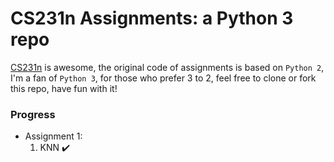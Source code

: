 # CS231n Assignments: a Python 3 repo
[CS231n](http://cs231n.stanford.edu/index.html) is awesome, the original code of assignments is based on `Python 2`, I'm a fan of `Python 3`, for those who prefer 3 to 2, feel free to clone or fork this repo, have fun with it!

### Progress
* Assignment 1:
  1. KNN ✔️

